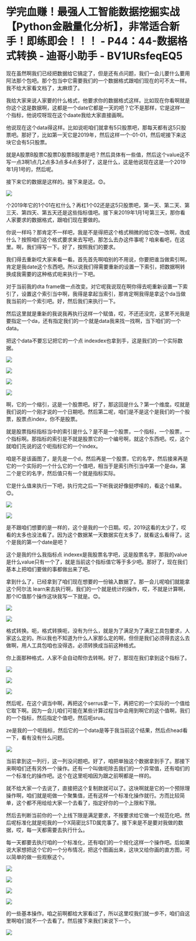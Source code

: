 # 学完血赚！最强人工智能数据挖掘实战【Python金融量化分析】，非常适合新手！即练即会！！！ - P44：44-数据格式转换 - 迪哥小助手 - BV1URsfeqEQ5

现在虽然啊我们已经把数据给它搞定了，但是还有点问题，我们一会儿要什么要用阿法那个包吧。那个包当中它需要我们的一个数据格式跟咱们现在的可不太一样。我不给大家看文档了，太麻烦了。

我给大家来说人家要的什么格式，他要求你的数据格式这样。比如现在你看啊就是你这个这是数据啊，这都是一个date它都是一天的吧？它不是那样，它是这样一个指标，他说哎呀现在这个daate我给大家直接画啊。

他说现在这个data得这样。比如说呃咱们就拿有5只股票吧，那每天都有这5只股票吧。那好了，比如第一天它是2019年，然后这样一个-01-01，然后呢接下来这块它会有5只股票。

就是A股票B股票C股票D股票B股票是吧？然后具体有一些值，然后这个value这不写一点3啊1点几2点多3点多4点多好了，这是什么，这是他说现在这是一个2019年1月1号的，然后呢。

接下来它的数据是这样的。接下来是这。😊。

![](img/ab5fd9dad5a57e48682d5a34d24579a2_1.png)

个2019年它的1个01在杠什么？再杠1个02还是这5只股票吧，第一天、第二天、第三天、第四天、第五天还是这些指标值吧。接下来2019年1月1号第三天，那你看人家要求的数据格式，跟咱们现在要做的。

你说一样吗？那肯定不一样吧，我是不是得把这个格式稍微的给它改一改啊，改成什么？按照咱们这个格式要求来去写吧，那怎么去办这件事呢？咱来看吧，在这里。啊，我们得写一下。好了，按照我们的要求。

我们得去重新哎大家来看一看。首先首先啊咱别的不用说，你要把谁当做索引啊，肯定是我date这个东西吧。所以说我们得需要重新的设置一下索引，把数据啊转换成我需要的这种格式呃来执行一下吧。

对于当前我的dta frame做一点改变。对它呢我说现在啊你得去呃重新设置一下索引了，设置这个索引当中啊，我得是拿起当索引，那肯定啊我得是拿这个da当做我当前的一个索引吧。好，然后我们来执行一下。

然后这里就是重新的我说我再执行这样一个赋值，哎，不还还没完，这里不光我是要指定一个da，还有指定我们的一个就是data我来找一找啊，当下咱们的一个data。

把这个data不要忘记把它的一个点 indexdex也拿到手，这是我们的一个实际数据。

![](img/ab5fd9dad5a57e48682d5a34d24579a2_3.png)

![](img/ab5fd9dad5a57e48682d5a34d24579a2_4.png)

![](img/ab5fd9dad5a57e48682d5a34d24579a2_5.png)

![](img/ab5fd9dad5a57e48682d5a34d24579a2_6.png)

啊，它的一个缩引，这是一个股票吧。好了，那这回是什么？第一个维度。哎就是我们说的一个刚才说的一个日期吧。然后第二呢，咱们是不是这个是我们的一个股票，股票点index，你不是股票。

就是股票指标指标当中的索引是什么？是不是一个股票，一个指标，一个股票，一个指标啊。那指标的索引是不就是股票它的一个编号啊，就这个东西吧。哎，这个就咱们先说的这个呃指标它的一个index。

咱是不是该画图了，是先是一个d，然后再是一个股票，它的名字，然后接来再是它的一个实际的一个什么它的一个值吧，相当于是索引所引当中第一个是da，第二个是它的名字，然后值只有一个就是指标实际。

它是什么值来执行一下吧，执行完之后一下听我说好像挺啰嗦的，看这个结果。😊。

![](img/ab5fd9dad5a57e48682d5a34d24579a2_8.png)

![](img/ab5fd9dad5a57e48682d5a34d24579a2_9.png)

是不跟咱们想要的是一样的，这个是我的一个日期。哎，2019这看的太少了，哎看的太多也没法看了。因为这个数据某一天数据实在太多了，就看这么看得了。这个是我的第一个date是吧？

这个是我的什么我指标点 indexex是我股票名字吧，这是股票名字，那我的value是什么value只有一个了，就是当前这个指标值它等于多少吧。那好了，现在我们基本上把咱们要做的事都做出来了吧。

拿到什么了，已经拿到了咱们现在想要的一份输入数据了。那一会儿呢咱们就能拿这个阿尔法 learn来去执行啊，我们的一个就是统计的操作，哎，不就是计算啊，那个IC值那个操作这块我写一下就是。😊。



![](img/ab5fd9dad5a57e48682d5a34d24579a2_11.png)

![](img/ab5fd9dad5a57e48682d5a34d24579a2_12.png)

格式转换。呃，格式转换呃，没有为什么，就是为了满足为了满足工具包要求，人家这么定的。所以我也不知道为什么人家那么定的啊，但但是我们必须得去这么去做啊，用人工具包咱也没得选，必须转换成当前这种格式。

你上面那种格式，人家不会自动帮你去转啊。好了，那现在我们拿到这个指标了。

![](img/ab5fd9dad5a57e48682d5a34d24579a2_14.png)

![](img/ab5fd9dad5a57e48682d5a34d24579a2_15.png)

![](img/ab5fd9dad5a57e48682d5a34d24579a2_16.png)

然后呢，在这个调当中啊，再把这个serrus拿一下，再把它的一个实际的一个值给它取下啊。因为一会儿咱们可能在某些计算过程当中会用到啊它的这个值啊，我们的一个指标，然后指定个值吧，然后呃srus。

ze是我的一个呃指标，然后它的一个data是等于我当前这个结果，然后点head看一下，看有没有什么问题。



![](img/ab5fd9dad5a57e48682d5a34d24579a2_18.png)

当前拿到这一列行，这一列没问题吧。好了，咱把单独这个数据拿到手了。那接下来啊咱们还有另外一个操作。还有一个叫做呃除去我们的一个异常值，还有咱们的一个标准化的操作吧。这个在这里呃咱因为跟之前啊都是一样的。

就不给大家一个去说了，直接把这个复制款就可以了。这块啊就是它的一个预除理操作啊，咱们就是呃做一个聚集值，还有这样一个标准化操作就行。方而比较简单，这个都不用给给大家一个去看了，指定好你的一个上限和下限。

然后去判断当前你的一个上线下限是满足要求，不按要求给它做一个规范化吧。然后呢标准化就是呃我的一个X简密比STD属完事了。接下来是不是要对我做的数据，哎，每一天都需要去执行什么。

每一天都要去执行咱的一个标准化，还有咱们的一个规化这样一个操作吧。后如果说大家想把这个它的一个分布情况，把这个图画出来，这块又给你画的直方图，可以简单的做一些观察这个。



![](img/ab5fd9dad5a57e48682d5a34d24579a2_20.png)

![](img/ab5fd9dad5a57e48682d5a34d24579a2_21.png)

![](img/ab5fd9dad5a57e48682d5a34d24579a2_22.png)

![](img/ab5fd9dad5a57e48682d5a34d24579a2_23.png)

的一些基本操作。咱之前啊都给大家看过了，所以这里哎我们就一步不，咱们自这里啊咱们就不一个去看了。然后接下来我们来说下一个。



![](img/ab5fd9dad5a57e48682d5a34d24579a2_25.png)